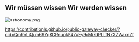 ## Wir müssen wissen Wir werden wissen

![astronomy.png](https://siderus.io/ipfs/QmRnLiQum69YqKCRnupkP47uEy9cMi7dPLLfN7XZWaxnZf)

https://contributionls.github.io/public-gateway-checker/?cid=QmRnLiQum69YqKCRnupkP47uEy9cMi7dPLLfN7XZWaxnZf
